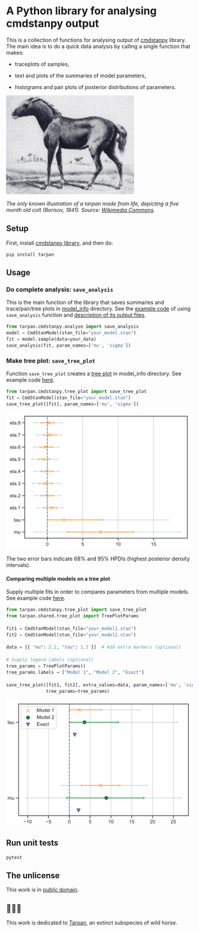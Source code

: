 # A Python library for analysing cmdstanpy output

This is a collection of functions for analysing output of [cmdstanpy](https://github.com/stan-dev/cmdstanpy) library. The main idea is to do a quick data analysis by calling a single function that makes:

* traceplots of samples,

* text and plots of the summaries of model parameters,

* histograms and pair plots of posterior distributions of parameters.


<img src='images/tarpan.jpg' alt='Picture of Tarpan'>

*The only known illustration of a tarpan made from life, depicting a five month old colt (Borisov, 1841). Source: [Wikimedia Commons](https://commons.wikimedia.org/wiki/File:Tarpan.png).*


## Setup

First, install [cmdstanpy library](https://cmdstanpy.readthedocs.io/en/latest/index.html), and then do:

```
pip install tarpan
```

## Usage

### Do complete analysis: `save_analysis`

This is the main function of the library that saves summaries
and trace/pair/tree plots in
[model_info](docs/examples/analyse/a01_simple/model_info/analyse) directory. See the [example code](docs/examples/analyse/a01_simple) of using `save_analysis` function and [description of its output files](docs/save_analysis/output).

```Python
from tarpan.cmdstanpy.analyse import save_analysis
model = CmdStanModel(stan_file="your_model.stan")
fit = model.sample(data=your_data)
save_analysis(fit, param_names=['mu', 'sigma'])
```


### Make tree plot: `save_tree_plot`

Function `save_tree_plot` creates a [tree plot](docs/examples/save_tree_plot/a01_single_fit/model_info/tree_plot/summary.pdf) in
model_info directory. See example code [here](docs/examples/save_tree_plot/a01_single_fit).

```Python
from tarpan.cmdstanpy.tree_plot import save_tree_plot
fit = CmdStanModel(stan_file="your_model.stan")
save_tree_plot([fit], param_names=['mu', 'sigma'])
```

<img src="docs/examples/save_tree_plot/a01_single_fit/model_info/tree_plot/summary.png" width="500" alt="Tree plot">

The two error bars indicate 68% and 95% HPDIs (highest posterior density intervals).


#### Comparing multiple models on a tree plot

Supply multiple fits in order to compares parameters from multiple models. See example code [here](docs/examples/save_tree_plot/a02_compare_fits).

```Python
from tarpan.cmdstanpy.tree_plot import save_tree_plot
from tarpan.shared.tree_plot import TreePlotParams

fit1 = CmdStanModel(stan_file="your_model1.stan")
fit2 = CmdStanModel(stan_file="your_model2.stan")

data = [{ "mu": 2.2, "tau": 1.3 }]  # Add extra markers (optional)

# Supply legend labels (optional)
tree_params = TreePlotParams()
tree_params.labels = ["Model 1", "Model 2", "Exact"]

save_tree_plot([fit1, fit2], extra_values=data, param_names=['mu', 'sigma'],
               tree_params=tree_params)
```

<img src="docs/examples/save_tree_plot/a02_compare_fits/model_info/tree_plot_compare/summary.png" width="500" alt="Tree plot with multiple models">


## Run unit tests

```
pytest
```


## The unlicense

This work is in [public domain](LICENSE).


## 🐴🐴🐴

This work is dedicated to [Tarpan](https://en.wikipedia.org/wiki/Tarpan), an extinct subspecies of wild horse.
